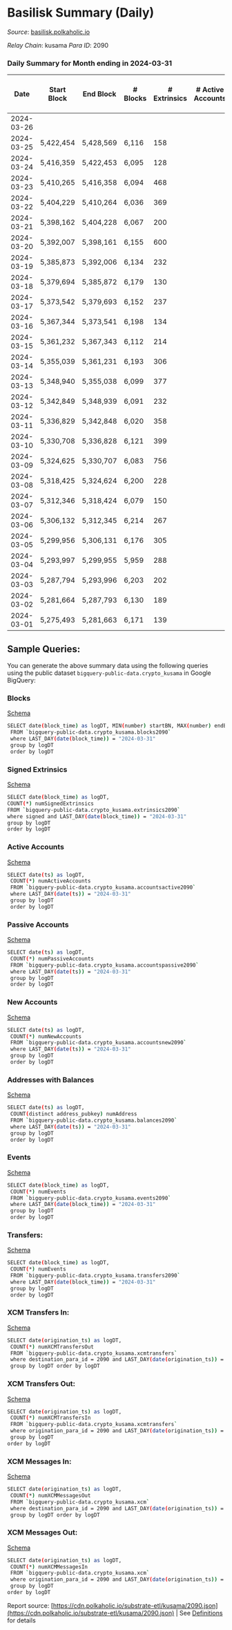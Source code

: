 # Basilisk Summary (Daily)

_Source_: [basilisk.polkaholic.io](https://basilisk.polkaholic.io)

*Relay Chain*: kusama
*Para ID*: 2090



### Daily Summary for Month ending in 2024-03-31


| Date    | Start Block | End Block | # Blocks | # Extrinsics | # Active Accounts | # Passive Accounts | # New Accounts | # Addresses | # Events  | # Transfers ($USD) | # XCM Transfers In ($USD) | # XCM Transfers Out ($USD) | # XCM In | # XCM Out | Issues |
|---------|-------------|-----------|----------|--------------|-------------------|--------------------|----------------|-------------|-----------|--------------------|---------------------------|----------------------------|----------|-----------|--------|
| 2024-03-26 |  |  |  |  |  |  |  |  |  |   |   |   |  |  |  |
| 2024-03-25 | 5,422,454 | 5,428,569 | 6,116 | 158 |  |  |  | 19,041 | 21,306 | 436 ($19,609.51) |   |   |  |  |  |
| 2024-03-24 | 5,416,359 | 5,422,453 | 6,095 | 128 |  |  |  | 19,042 | 20,713 | 318 ($45,436.12) |   |   |  |  |  |
| 2024-03-23 | 5,410,265 | 5,416,358 | 6,094 | 468 |  |  |  | 19,039 | 24,661 | 858 ($104,670.32) |   |   |  |  |  |
| 2024-03-22 | 5,404,229 | 5,410,264 | 6,036 | 369 |  |  |  | 19,033 | 24,805 | 1,108 ($156,300.80) |   |   |  |  |  |
| 2024-03-21 | 5,398,162 | 5,404,228 | 6,067 | 200 |  |  |  | 19,030 | 21,643 | 482 ($42,623.44) |   |   |  |  |  |
| 2024-03-20 | 5,392,007 | 5,398,161 | 6,155 | 600 |  |  |  | 19,032 | 25,824 | 870 ($83,516.22) |   |   |  |  |  |
| 2024-03-19 | 5,385,873 | 5,392,006 | 6,134 | 232 |  |  |  | 19,031 | 22,756 | 687 ($48,299.82) |   |   |  |  |  |
| 2024-03-18 | 5,379,694 | 5,385,872 | 6,179 | 130 |  |  |  | 19,030 | 20,710 | 289 ($43,741.05) |   |   |  |  |  |
| 2024-03-17 | 5,373,542 | 5,379,693 | 6,152 | 237 |  |  |  | 19,028 | 22,916 | 709 ($54,001.70) |   |   |  |  |  |
| 2024-03-16 | 5,367,344 | 5,373,541 | 6,198 | 134 |  |  |  | 19,027 | 20,978 | 318 ($53,127.10) |   |   |  |  |  |
| 2024-03-15 | 5,361,232 | 5,367,343 | 6,112 | 214 |  |  |  | 19,023 | 22,379 | 628 ($33,201.98) |   |   |  |  |  |
| 2024-03-14 | 5,355,039 | 5,361,231 | 6,193 | 306 |  |  |  | 19,022 | 23,901 | 836 ($108,327.74) |   |   |  |  |  |
| 2024-03-13 | 5,348,940 | 5,355,038 | 6,099 | 377 |  |  |  | 19,019 | 24,589 | 915 ($60,684.32) |   |   |  |  |  |
| 2024-03-12 | 5,342,849 | 5,348,939 | 6,091 | 232 |  |  |  | 18,993 | 22,463 | 673 ($40,315.65) |   |   |  |  |  |
| 2024-03-11 | 5,336,829 | 5,342,848 | 6,020 | 358 |  |  |  | 18,990 | 24,004 | 910 ($49,955.18) |   |   |  |  |  |
| 2024-03-10 | 5,330,708 | 5,336,828 | 6,121 | 399 |  |  |  | 18,975 | 25,923 | 1,298 ($94,912.47) |   |   |  |  |  |
| 2024-03-09 | 5,324,625 | 5,330,707 | 6,083 | 756 |  |  |  | 18,972 | 30,920 | 1,933 ($284,918.40) |   |   |  |  |  |
| 2024-03-08 | 5,318,425 | 5,324,624 | 6,200 | 228 |  |  |  | 18,969 | 22,840 | 642 ($81,537.67) |   |   |  |  |  |
| 2024-03-07 | 5,312,346 | 5,318,424 | 6,079 | 150 |  |  |  | 18,967 | 20,927 | 360 ($29,603.98) |   |   |  |  |  |
| 2024-03-06 | 5,306,132 | 5,312,345 | 6,214 | 267 |  |  |  | 18,964 | 23,697 | 807 ($33,770.90) |   |   |  |  |  |
| 2024-03-05 | 5,299,956 | 5,306,131 | 6,176 | 305 |  |  |  | 18,963 | 23,856 | 774 ($79,561.18) |   |   |  |  |  |
| 2024-03-04 | 5,293,997 | 5,299,955 | 5,959 | 288 |  |  |  | 18,959 | 22,672 | 633 ($38,338.00) |   |   |  |  |  |
| 2024-03-03 | 5,287,794 | 5,293,996 | 6,203 | 202 |  |  |  | 18,959 | 22,301 | 546 ($25,222.87) |   |   |  |  |  |
| 2024-03-02 | 5,281,664 | 5,287,793 | 6,130 | 189 |  |  |  | 18,961 | 21,667 | 455 ($31,706.52) |   |   |  |  |  |
| 2024-03-01 | 5,275,493 | 5,281,663 | 6,171 | 139 |  |  |  | 18,961 | 21,314 | 393 ($14,106.37) |   |   |  |  |  |

## Sample Queries:
You can generate the above summary data using the following queries using the public dataset `bigquery-public-data.crypto_kusama` in Google BigQuery:


### Blocks 

[Schema](https://github.com/colorfulnotion/substrate-etl/blob/main/schema/blocks.json)

```bash
SELECT date(block_time) as logDT, MIN(number) startBN, MAX(number) endBN, COUNT(*) numBlocks 
 FROM `bigquery-public-data.crypto_kusama.blocks2090`  
 where LAST_DAY(date(block_time)) = "2024-03-31" 
 group by logDT 
 order by logDT
```

### Signed Extrinsics 

[Schema](https://github.com/colorfulnotion/substrate-etl/blob/main/schema/extrinsics.json)

```bash
SELECT date(block_time) as logDT, 
COUNT(*) numSignedExtrinsics 
FROM `bigquery-public-data.crypto_kusama.extrinsics2090`  
where signed and LAST_DAY(date(block_time)) = "2024-03-31" 
group by logDT 
order by logDT
```

### Active Accounts 

[Schema](https://github.com/colorfulnotion/substrate-etl/blob/main/schema/accountsactive.json)

```bash
SELECT date(ts) as logDT, 
 COUNT(*) numActiveAccounts 
 FROM `bigquery-public-data.crypto_kusama.accountsactive2090` 
 where LAST_DAY(date(ts)) = "2024-03-31" 
 group by logDT 
 order by logDT
```

### Passive Accounts 

[Schema](https://github.com/colorfulnotion/substrate-etl/blob/main/schema/accountspassive.json)

```bash
SELECT date(ts) as logDT, 
 COUNT(*) numPassiveAccounts 
 FROM `bigquery-public-data.crypto_kusama.accountspassive2090` 
 where LAST_DAY(date(ts)) = "2024-03-31" 
 group by logDT 
 order by logDT
```

### New Accounts 

[Schema](https://github.com/colorfulnotion/substrate-etl/blob/main/schema/accountsnew.json)

```bash
SELECT date(ts) as logDT, 
 COUNT(*) numNewAccounts 
 FROM `bigquery-public-data.crypto_kusama.accountsnew2090` 
 where LAST_DAY(date(ts)) = "2024-03-31" 
 group by logDT
 order by logDT
```

### Addresses with Balances 

[Schema](https://github.com/colorfulnotion/substrate-etl/blob/main/schema/balances.json)

```bash
SELECT date(ts) as logDT,
 COUNT(distinct address_pubkey) numAddress 
 FROM `bigquery-public-data.crypto_kusama.balances2090` 
 where LAST_DAY(date(ts)) = "2024-03-31" 
 group by logDT 
 order by logDT
```

### Events 

[Schema](https://github.com/colorfulnotion/substrate-etl/blob/main/schema/events.json)

```bash
SELECT date(block_time) as logDT, 
 COUNT(*) numEvents 
 FROM `bigquery-public-data.crypto_kusama.events2090` 
 where LAST_DAY(date(block_time)) = "2024-03-31" 
 group by logDT 
 order by logDT
```

### Transfers:

[Schema](https://github.com/colorfulnotion/substrate-etl/blob/main/schema/transfers.json)

```bash
SELECT date(block_time) as logDT, 
 COUNT(*) numEvents 
 FROM `bigquery-public-data.crypto_kusama.transfers2090` 
 where LAST_DAY(date(block_time)) = "2024-03-31" 
 group by logDT 
 order by logDT
```

### XCM Transfers In: 

[Schema](https://github.com/colorfulnotion/substrate-etl/blob/main/schema/xcmtransfers.json)

```bash
SELECT date(origination_ts) as logDT, 
 COUNT(*) numXCMTransfersOut 
 FROM `bigquery-public-data.crypto_kusama.xcmtransfers` 
 where destination_para_id = 2090 and LAST_DAY(date(origination_ts)) = "2024-03-31" 
 group by logDT order by logDT
```

### XCM Transfers Out: 

[Schema](https://github.com/colorfulnotion/substrate-etl/blob/main/schema/xcmtransfers.json)

```bash
SELECT date(origination_ts) as logDT, 
 COUNT(*) numXCMTransfersIn 
 FROM `bigquery-public-data.crypto_kusama.xcmtransfers` 
 where origination_para_id = 2090 and LAST_DAY(date(origination_ts)) = "2024-03-31" 
 group by logDT 
order by logDT
```

### XCM Messages In: 

[Schema](https://github.com/colorfulnotion/substrate-etl/blob/main/schema/xcm.json)

```bash
SELECT date(origination_ts) as logDT, 
 COUNT(*) numXCMMessagesOut 
 FROM `bigquery-public-data.crypto_kusama.xcm` 
 where destination_para_id = 2090 and LAST_DAY(date(origination_ts)) = "2024-03-31" 
 group by logDT order by logDT
```

### XCM Messages Out: 

[Schema](https://github.com/colorfulnotion/substrate-etl/blob/main/schema/xcm.json)

```bash
SELECT date(origination_ts) as logDT, 
 COUNT(*) numXCMMessagesIn 
 FROM `bigquery-public-data.crypto_kusama.xcm` 
 where origination_para_id = 2090 and LAST_DAY(date(origination_ts)) = "2024-03-31" 
 group by logDT 
order by logDT
```


Report source: [https://cdn.polkaholic.io/substrate-etl/kusama/2090.json](https://cdn.polkaholic.io/substrate-etl/kusama/2090.json) | See [Definitions](/DEFINITIONS.md) for details
